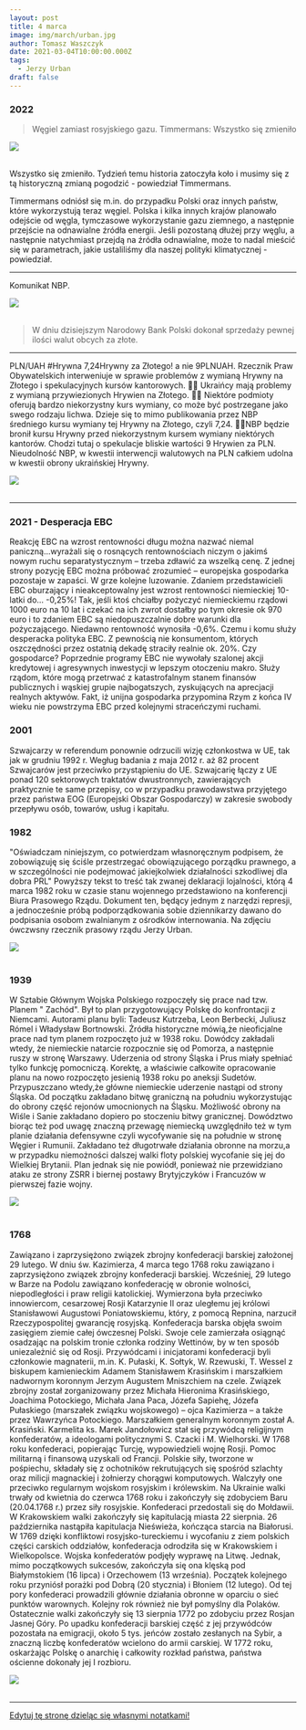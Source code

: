 ```yaml
---
layout: post
title: 4 marca
image: img/march/urban.jpg
author: Tomasz Waszczyk
date: 2021-03-04T10:00:00.000Z
tags:
  - Jerzy Urban
draft: false
---
```


### 2022

> Węgiel zamiast rosyjskiego gazu. Timmermans: Wszystko się zmieniło

<img src="./img/march/timmermans.webp"><br><br>

Wszystko się zmieniło. Tydzień temu historia zatoczyła koło i musimy się z tą historyczną zmianą pogodzić - powiedział Timmermans.

Timmermans odniósł się m.in. do przypadku Polski oraz innych państw, które wykorzystują teraz węgiel. Polska i kilka innych krajów planowało odejście od węgla, tymczasowe wykorzystanie gazu ziemnego, a następnie przejście na odnawialne źródła energii. Jeśli pozostaną dłużej przy węglu, a następnie natychmiast przejdą na źródła odnawialne, może to nadal mieścić się w parametrach, jakie ustaliliśmy dla naszej polityki klimatycznej - powiedział.

---

Komunikat NBP.

<img src="./img/march/komunikatspecjalny.jpg"><br><br>

> W dniu dzisiejszym Narodowy Bank Polski dokonał sprzedaży pewnej ilości walut obcych za złote.

---

PLN/UAH #Hrywna 7,24Hrywny za Złotego! a nie 9PLNUAH.
Rzecznik Praw Obywatelskich interweniuje w sprawie problemów z wymianą Hrywny na Złotego i spekulacyjnych kursów kantorowych. 
📍💱 Ukraińcy mają problemy z wymianą przywiezionych Hrywien na Złotego.
📍💱 Niektóre podmioty oferują bardzo niekorzystny kurs wymiany, co może być postrzegane jako swego rodzaju lichwa. Dzieje się to mimo publikowania przez NBP średniego kursu wymiany tej Hrywny na Złotego, czyli 7,24.
📍💱NBP będzie bronił kursu Hrywny przed niekorzystnym kursem wymiany niektórych kantorów. Chodzi tutaj o spekulacje bliskie wartości 9 Hrywien za PLN. 
Nieudolność NBP, w kwestii interwencji walutowych na PLN całkiem udolna w kwestii obrony ukraińskiej Hrywny.

<img src="./img/march/uah.jpg"><br><br>

---

### 2021 - Desperacja EBC

Reakcję EBC na wzrost rentowności długu można nazwać niemal paniczną...wyrażali się o rosnących rentownościach niczym o jakimś nowym ruchu separatystycznym – trzeba zdławić za wszelką cenę.
Z jednej strony pozycję EBC można próbować zrozumieć – europejska gospodarka pozostaje w zapaści. W grze kolejne luzowanie.
Zdaniem przedstawicieli EBC oburzający i nieakceptowalny jest wzrost rentowności niemieckiej 10-latki do… -0,25%! Tak, jeśli ktoś chciałby pożyczyć niemieckiemu rządowi 1000 euro na 10 lat i czekać na ich zwrot dostałby po tym okresie ok 970 euro i to zdaniem EBC są niedopuszczalnie dobre warunki dla pożyczającego. Niedawno rentowność wynosiła -0,6%.
Czemu i komu służy desperacka polityka EBC. Z pewnością nie konsumentom, których oszczędności przez ostatnią dekadę straciły realnie ok. 20%. Czy gospodarce? Poprzednie programy EBC nie wywołały szalonej akcji kredytowej i agresywnych inwestycji w lepszym otoczeniu makro.
Służy rządom, które mogą przetrwać z katastrofalnym stanem finansów publicznych i wąskiej grupie najbogatszych, zyskujących na aprecjacji realnych aktywów. Fakt, iż unijna gospodarka przypomina Rzym z końca IV wieku nie powstrzyma EBC przed kolejnymi straceńczymi ruchami.

### 2001

Szwajcarzy w referendum ponownie odrzucili wizję członkostwa w UE, tak jak w grudniu 1992 r. 
Wegług badania z maja 2012 r. aż 82 procent Szwajcarów jest przeciwko przystąpieniu do UE.
Szwajcarię łączy z UE ponad 120 sektorowych traktatów dwustronnych, zawierających praktycznie te same przepisy, co w przypadku prawodawstwa przyjętego przez państwa EOG (Europejski Obszar Gospodarczy) w zakresie swobody przepływu osób, towarów, usług i kapitału.

### 1982

"Oświadczam niniejszym, co potwierdzam własnoręcznym podpisem, że zobowiązuję się ściśle przestrzegać obowiązującego porządku prawnego, a w szczególności nie podejmować jakiejkolwiek działalności szkodliwej dla dobra PRL"
Powyższy tekst to treść tak zwanej deklaracji lojalności, którą 4 marca 1982 roku w czasie stanu wojennego przedstawiono na konferencji Biura Prasowego Rządu. Dokument ten, będący jednym z narzędzi represji, a jednocześnie próbą podporządkowania sobie dziennikarzy dawano do podpisania osobom zwalnianym z ośrodków internowania.
Na zdjęciu ówczwsny rzecznik prasowy rządu Jerzy Urban.

<img src="./img/march/urban.jpg"/><br><br>

### 1939

W Sztabie Głównym Wojska Polskiego rozpoczęły się prace nad tzw. Planem " Zachód". Był to plan przygotowujący Polskę do konfrontacji z Niemcami.
Autorami planu byli: Tadeusz Kutrzeba, Leon Berbecki, Juliusz Rómel i Władysław Bortnowski.
Źródła historyczne mówią,że nieoficjalne prace nad tym planem rozpoczęto już w 1938 roku. Dowódcy zakładali wtedy, że niemieckie natarcie rozpocznie się od Pomorza, a następnie ruszy w stronę Warszawy. Uderzenia od strony Śląska i Prus miały spełniać tylko funkcję pomocniczą. Korektę, a właściwie całkowite opracowanie planu na nowo rozpoczęto jesienią 1938 roku po aneksji Sudetów. Przypuszczano wtedy,że główne niemieckie uderzenie nastąpi od strony Śląska. Od początku zakładano bitwę graniczną na południu wykorzystując do obrony część rejonów umocnionych na Śląsku. Możliwość obrony na Wiśle i Sanie zakładano dopiero po stoczeniu bitwy granicznej.
Dowództwo biorąc też pod uwagę znaczną przewagę niemiecką uwzględniło też w tym planie działania defensywne czyli wycofywanie się na południe w stronę Węgier i Rumunii. Zakładano też długotrwałe działania obronne na morzu,a w przypadku niemożności dalszej walki floty polskiej wycofanie się jej do Wielkiej Brytanii.
Plan jednak się nie powiódł, ponieważ nie przewidziano ataku ze strony ZSRR i biernej postawy Brytyjczyków i Francuzów w pierwszej fazie wojny.

<img src="./img/march/wojna.jpg"/><br><br>

### 1768

Zawiązano i zaprzysiężono związek zbrojny konfederacji barskiej założonej 29 lutego.
W dniu św. Kazimierza, 4 marca tego 1768 roku zawiązano i zaprzysiężono związek zbrojny konfederacji barskiej. Wcześniej, 29 lutego w Barze na Podolu zawiązano konfederację w obronie wolności, niepodległości i praw religii katolickiej. Wymierzona była przeciwko innowiercom, cesarzowej Rosji Katarzynie II oraz uległemu jej królowi Stanisławowi Augustowi Poniatowskiemu, który, z pomocą Repnina, narzucił Rzeczypospolitej gwarancję rosyjską.
Konfederacja barska objęła swoim zasięgiem ziemie całej ówczesnej Polski. Swoje cele zamierzała osiągnąć osadzając na polskim tronie członka rodziny Wettinów, by w ten sposób uniezależnić się od Rosji. Przywódcami i inicjatorami konfederacji byli członkowie magnaterii, m.in. K. Pułaski, K. Sołtyk, W. Rzewuski, T. Wessel z biskupem kamienieckim Adamem Stanisławem Krasińskim i marszałkiem nadwornym koronnym Jerzym Augustem Mniszchiem na czele. Związek zbrojny został zorganizowany przez Michała Hieronima Krasińskiego, Joachima Potockiego, Michała Jana Paca, Józefa Sapiehę, Józefa Pułaskiego (marszałek związku wojskowego) – ojca Kazimierza – a także przez Wawrzyńca Potockiego. Marszałkiem generalnym koronnym został A. Krasiński. Karmelita ks. Marek Jandołowicz stał się przywódcą religijnym konfederatów, a ideologami politycznymi S. Czacki i M. Wielhorski.
W 1768 roku konfederaci, popierając Turcję, wypowiedzieli wojnę Rosji. Pomoc militarną i finansową uzyskali od Francji. Polskie siły, tworzone w pośpiechu, składały się z ochotników rekrutujących się spośród szlachty oraz milicji magnackiej i żołnierzy chorągwi komputowych. Walczyły one przeciwko regularnym wojskom rosyjskim i królewskim.
Na Ukrainie walki trwały od kwietnia do czerwca 1768 roku i zakończyły się zdobyciem Baru (20.04.1768 r.) przez siły rosyjskie. Konfederaci przedostali się do Mołdawii. W Krakowskiem walki zakończyły się kapitulacją miasta 22 sierpnia. 26 października nastąpiła kapitulacja Nieświeża, kończąca starcia na Białorusi.
W 1769 dzięki konfliktowi rosyjsko-tureckiemu i wycofaniu z ziem polskich części carskich oddziałów, konfederacja odrodziła się w Krakowskiem i Wielkopolsce.
Wojska konfederatów podjęły wyprawę na Litwę. Jednak, mimo początkowych sukcesów, zakończyła się ona klęską pod Białymstokiem (16 lipca) i Orzechowem (13 września). Początek kolejnego roku przyniósł porażki pod Dobrą (20 stycznia) i Błoniem (12 lutego). Od tej pory konfederaci prowadzili głównie działania obronne w oparciu o sieć punktów warownych. Kolejny rok również nie był pomyślny dla Polaków. Ostatecznie walki zakończyły się 13 sierpnia 1772 po zdobyciu przez Rosjan Jasnej Góry.
Po upadku konfederacji barskiej część z jej przywódców pozostała na emigracji, około 5 tys. jeńców zostało zesłanych na Sybir, a znaczną liczbę konfederatów wcielono do armii carskiej. W 1772 roku, oskarżając Polskę o anarchię i całkowity rozkład państwa, państwa ościenne dokonały jej I rozbioru.

<img src="./img/march/bar.jpg"><br><br>

---

<a href="https://github.com/TomaszWaszczyk/historia.waszczyk.com/edit/master/src/content/march-4.md" target="_blank">Edytuj tę stronę dzieląc się własnymi notatkami!</a>
